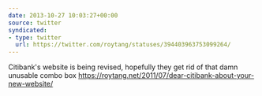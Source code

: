 ```yaml
---
date: 2013-10-27 10:03:27+00:00
source: twitter
syndicated:
- type: twitter
  url: https://twitter.com/roytang/statuses/394403963753099264/
---
```


Citibank's website is being revised, hopefully they get rid of that damn unusable combo box https://roytang.net/2011/07/dear-citibank-about-your-new-website/